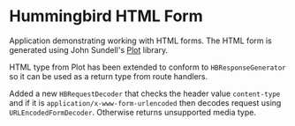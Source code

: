 # Hummingbird HTML Form

Application demonstrating working with HTML forms. The HTML form is generated using John Sundell's [Plot](https://github.com/JohnSundell/Plot) library. 

HTML type from Plot has been extended to conform to `HBResponseGenerator` so it can be used as a return type from route handlers.

Added a new `HBRequestDecoder` that checks the header value `content-type` and if it is `application/x-www-form-urlencoded` then decodes request using `URLEncodedFormDecoder`. Otherwise returns unsupported media type.
